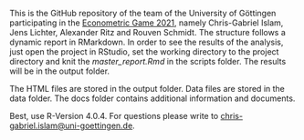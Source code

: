 This is the GitHub repository of the team of the University of Göttingen participating in the [Econometric Game 2021](https://wceconometrics.com/35508-2/), namely Chris-Gabriel Islam, Jens Lichter, Alexander Ritz and Rouven Schmidt. The structure follows a dynamic report in RMarkdown. In order to see the results of the analysis, just open the project in RStudio, set the working directory to the project directory and knit the *master_report.Rmd* in the scripts folder. The results will be in the output folder. 

The HTML files are stored in the output folder. Data files are stored in the data folder. The docs folder contains additional information and documents.

Best, use R-Version 4.0.4. For questions please write to chris-gabriel.islam@uni-goettingen.de.
